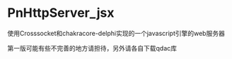 # PnHttpServer_jsx
使用Crosssocket和chakracore-delphi实现的一个javascript引擎的web服务器

第一版可能有些不完善的地方请担待，另外请各自下载qdac库
